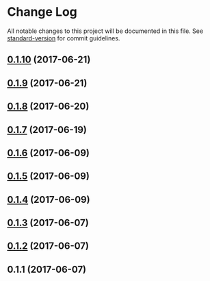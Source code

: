 # Change Log

All notable changes to this project will be documented in this file. See [standard-version](https://github.com/conventional-changelog/standard-version) for commit guidelines.

<a name="0.1.10"></a>
## [0.1.10](https://github.com/produtoreativo/react-leaflet-googlemutant/compare/v0.1.9...v0.1.10) (2017-06-21)



<a name="0.1.9"></a>
## [0.1.9](https://github.com/produtoreativo/react-leaflet-googlemutant/compare/v0.1.8...v0.1.9) (2017-06-21)



<a name="0.1.8"></a>
## [0.1.8](https://github.com/produtoreativo/react-leaflet-googlemutant/compare/v0.1.7...v0.1.8) (2017-06-20)



<a name="0.1.7"></a>
## [0.1.7](https://github.com/produtoreativo/react-leaflet-googlemutant/compare/v0.1.6...v0.1.7) (2017-06-19)



<a name="0.1.6"></a>
## [0.1.6](https://github.com/produtoreativo/react-leaflet-googlemutant/compare/v0.1.5...v0.1.6) (2017-06-09)



<a name="0.1.5"></a>
## [0.1.5](https://github.com/produtoreativo/react-leaflet-googlemutant/compare/v0.1.4...v0.1.5) (2017-06-09)



<a name="0.1.4"></a>
## [0.1.4](https://github.com/produtoreativo/react-leaflet-googlemutant/compare/v0.1.3...v0.1.4) (2017-06-09)



<a name="0.1.3"></a>
## [0.1.3](https://github.com/produtoreativo/react-leaflet-googlemutant/compare/v0.1.2...v0.1.3) (2017-06-07)



<a name="0.1.2"></a>
## [0.1.2](https://github.com/produtoreativo/react-leaflet-googlemutant/compare/v0.1.1...v0.1.2) (2017-06-07)



<a name="0.1.1"></a>
## 0.1.1 (2017-06-07)
